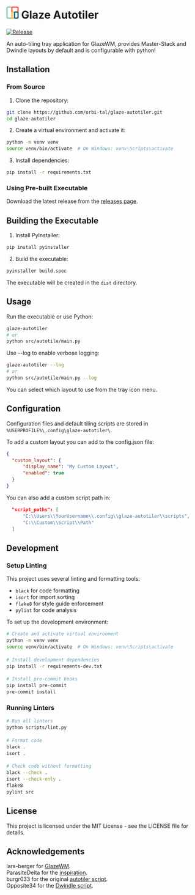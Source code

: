 # <img src="./src/res/icon_@128px.png" alt="Glaze Autotiler Logo" height="32px"/> Glaze Autotiler

[![Release](https://github.com/orbi-tal/glaze-autotiler/actions/workflows/build.yml/badge.svg)](https://github.com/orbi-tal/glaze-autotiler/actions/workflows/build.yml)

An auto-tiling tray application for GlazeWM, provides Master-Stack and Dwindle layouts by default and is configurable with python!

## Installation

### From Source
1. Clone the repository:
```bash
git clone https://github.com/orbi-tal/glaze-autotiler.git
cd glaze-autotiler
```

2. Create a virtual environment and activate it:
```bash
python -m venv venv
source venv/bin/activate  # On Windows: venv\Scripts\activate
```

3. Install dependencies:
```bash
pip install -r requirements.txt
```


### Using Pre-built Executable
Download the latest release from the [releases page](https://github.com/orbi-tal/glaze-autotiler/releases).


## Building the Executable

1. Install PyInstaller:
```bash
pip install pyinstaller
```

2. Build the executable:
```bash
pyinstaller build.spec
```

The executable will be created in the `dist` directory.


## Usage

Run the executable or use Python:
```bash
glaze-autotiler
# or
python src/autotile/main.py
```

Use --log to enable verbose logging:
```bash
glaze-autotiler --log
# or
python src/autotile/main.py --log
```

You can select which layout to use from the tray icon menu.


## Configuration

Configuration files and default tiling scripts are stored in `%USERPROFILE%\.config\glaze-autotiler\`.

To add a custom layout you can add to the config.json file:
```json
{
  "custom_layout": {
      "display_name": "My Custom Layout",
      "enabled": true
  }
}
```
You can also add a custom script path in:
```json
  "script_paths": [
      "C:\\Users\\YourUsername\\.config\\glaze-autotiler\\scripts",
      "C:\\Custom\\Script\\Path"
  ]
```

## Development

### Setup Linting

This project uses several linting and formatting tools:
- `black` for code formatting
- `isort` for import sorting
- `flake8` for style guide enforcement
- `pylint` for code analysis

To set up the development environment:

```bash
# Create and activate virtual environment
python -m venv venv
source venv/bin/activate  # On Windows: venv\Scripts\activate

# Install development dependencies
pip install -r requirements-dev.txt

# Install pre-commit hooks
pip install pre-commit
pre-commit install
```

### Running Linters

```bash
# Run all linters
python scripts/lint.py

# Format code
black .
isort .

# Check code without formatting
black --check .
isort --check-only .
flake8
pylint src
```

## License

This project is licensed under the MIT License - see the LICENSE file for details.

## Acknowledgements
lars-berger for [GlazeWM](https://github.com/glzr-io/glazewm).\
ParasiteDelta for the [inspiration](https://github.com/ParasiteDelta/GAT-GWM).\
burgr033 for the original [autotiler script](https://github.com/burgr033/GlazeWM-autotiling-python).\
Opposite34 for the [Dwindle script](https://gist.github.com/Opposite34/f3a487d940e9fb968d01f7e30969fbd1).
